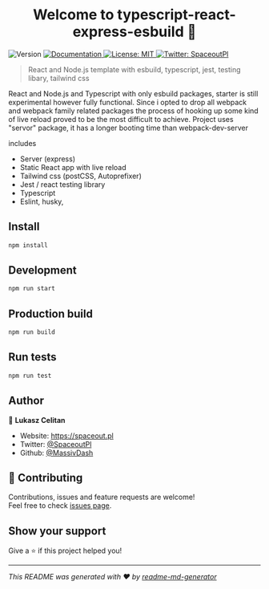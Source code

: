 <h1 align="center">Welcome to typescript-react-express-esbuild 👋</h1>
<p>
  <img alt="Version" src="https://img.shields.io/badge/version-0.0.1-blue.svg?cacheSeconds=2592000" />
  <a href="https://github.com/MassivDash/typescript-react-express-esbuild" target="_blank">
    <img alt="Documentation" src="https://img.shields.io/badge/documentation-yes-brightgreen.svg" />
  </a>
  <a href="#" target="_blank">
    <img alt="License: MIT" src="https://img.shields.io/badge/License-MIT-yellow.svg" />
  </a>
  <a href="https://twitter.com/SpaceoutPl" target="_blank">
    <img alt="Twitter: SpaceoutPl" src="https://img.shields.io/twitter/follow/SpaceoutPl.svg?style=social" />
  </a>
</p>

> React and Node.js template with esbuild, typescript, jest, testing libary, tailwind css

React and Node.js and Typescript with only esbuild packages, starter is still experimental however fully functional. Since i opted to drop all webpack and webpack family related packages the process of hooking up some kind of live reload proved to be the most difficult to achieve. Project uses "servor" package, it has a longer booting time than webpack-dev-server

includes

- Server (express)
- Static React app with live reload
- Tailwind css (postCSS, Autoprefixer)
- Jest / react testing library
- Typescript
- Eslint, husky,

## Install

```sh
npm install
```

## Development

```sh
npm run start
```

## Production build

```sh
npm run build
```

## Run tests

```sh
npm run test
```

## Author

👤 **Lukasz Celitan**

- Website: https://spaceout.pl
- Twitter: [@SpaceoutPl](https://twitter.com/SpaceoutPl)
- Github: [@MassivDash](https://github.com/MassivDash)

## 🤝 Contributing

Contributions, issues and feature requests are welcome!<br />Feel free to check [issues page](https://github.com/MassivDash/typescript-react-express-esbuild/issues).

## Show your support

Give a ⭐️ if this project helped you!

---

_This README was generated with ❤️ by [readme-md-generator](https://github.com/kefranabg/readme-md-generator)_
